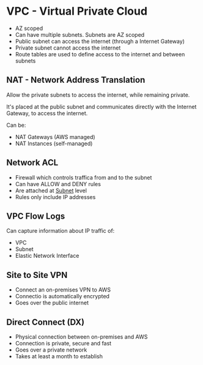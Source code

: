 # VPC - Virtual Private Cloud

- AZ scoped
- Can have multiple subnets. Subnets are AZ scoped
- Public subnet can access the internet (through a Internet Gateway)
- Private subnet cannot access the internet
- Route tables are used to define access to the internet and between subnets

## NAT - Network Address Translation

Allow the private subnets to access the internet, while remaining private.

It's placed at the public subnet and communicates directly with the Internet Gateway, to access the internet.

Can be:
- NAT Gateways (AWS managed)
- NAT Instances (self-managed)

## Network ACL

- Firewall which controls traffica from and to the subnet
- Can have ALLOW and DENY rules
- Are attached at <u>Subnet</u> level
- Rules only include IP addresses

## VPC Flow Logs

Can capture information about IP traffic of:
- VPC
- Subnet
- Elastic Network Interface

## Site to Site VPN

- Connect an on-premises VPN to AWS
- Connectio is automatically encrypted
- Goes over the public internet

## Direct Connect (DX)

- Physical connection between on-premises and AWS
- Connection is private, secure and fast
- Goes over a private network
- Takes at least a month to establish
